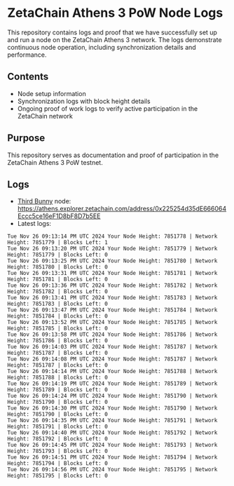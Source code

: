 # ZetaChain Athens 3 PoW Node Logs
This repository contains logs and proof that we have successfully set up and run a node on the ZetaChain Athens 3 network. The logs demonstrate continuous node operation, including synchronization details and performance.

## Contents
- Node setup information
- Synchronization logs with block height details
- Ongoing proof of work logs to verify active participation in the ZetaChain network

## Purpose
This repository serves as documentation and proof of participation in the ZetaChain Athens 3 PoW testnet.

## Logs

- [Third Bunny](https://thirdbunny.xyz/) node: https://athens.explorer.zetachain.com/address/0x225254d35dE666064Eccc5ce16eF1D8bF8D7b5EE
- Latest logs:
```
Tue Nov 26 09:13:14 PM UTC 2024 Your Node Height: 7851778 | Network Height: 7851779 | Blocks Left: 1
Tue Nov 26 09:13:20 PM UTC 2024 Your Node Height: 7851779 | Network Height: 7851779 | Blocks Left: 0
Tue Nov 26 09:13:25 PM UTC 2024 Your Node Height: 7851780 | Network Height: 7851780 | Blocks Left: 0
Tue Nov 26 09:13:31 PM UTC 2024 Your Node Height: 7851781 | Network Height: 7851781 | Blocks Left: 0
Tue Nov 26 09:13:36 PM UTC 2024 Your Node Height: 7851782 | Network Height: 7851782 | Blocks Left: 0
Tue Nov 26 09:13:41 PM UTC 2024 Your Node Height: 7851783 | Network Height: 7851783 | Blocks Left: 0
Tue Nov 26 09:13:47 PM UTC 2024 Your Node Height: 7851784 | Network Height: 7851784 | Blocks Left: 0
Tue Nov 26 09:13:52 PM UTC 2024 Your Node Height: 7851785 | Network Height: 7851785 | Blocks Left: 0
Tue Nov 26 09:13:58 PM UTC 2024 Your Node Height: 7851786 | Network Height: 7851786 | Blocks Left: 0
Tue Nov 26 09:14:03 PM UTC 2024 Your Node Height: 7851787 | Network Height: 7851787 | Blocks Left: 0
Tue Nov 26 09:14:08 PM UTC 2024 Your Node Height: 7851787 | Network Height: 7851787 | Blocks Left: 0
Tue Nov 26 09:14:14 PM UTC 2024 Your Node Height: 7851788 | Network Height: 7851788 | Blocks Left: 0
Tue Nov 26 09:14:19 PM UTC 2024 Your Node Height: 7851789 | Network Height: 7851789 | Blocks Left: 0
Tue Nov 26 09:14:24 PM UTC 2024 Your Node Height: 7851790 | Network Height: 7851790 | Blocks Left: 0
Tue Nov 26 09:14:30 PM UTC 2024 Your Node Height: 7851790 | Network Height: 7851790 | Blocks Left: 0
Tue Nov 26 09:14:35 PM UTC 2024 Your Node Height: 7851791 | Network Height: 7851791 | Blocks Left: 0
Tue Nov 26 09:14:40 PM UTC 2024 Your Node Height: 7851792 | Network Height: 7851792 | Blocks Left: 0
Tue Nov 26 09:14:45 PM UTC 2024 Your Node Height: 7851793 | Network Height: 7851793 | Blocks Left: 0
Tue Nov 26 09:14:51 PM UTC 2024 Your Node Height: 7851794 | Network Height: 7851794 | Blocks Left: 0
Tue Nov 26 09:14:56 PM UTC 2024 Your Node Height: 7851795 | Network Height: 7851795 | Blocks Left: 0
```
